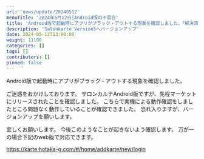 ```yaml
---
url: 'news/update/20240512'
menuTitle: '2024年5月12日|Android版の不具合'
title: 'Android版で起動時にアプリがブラック・アウトする現象を確認しました。「解決済」'
description: 'Salonkarte Version5へバージョンアップ'
date: 2024-05-12T13:00:00
weight: 11100
categories: []
tags: []
contributors: []
pinned: false
---
```


Android版で起動時にアプリがブラック・アウトする現象を確認しました。

ご迷惑をおかけしております。
サロンカルテAndroid版ですが、先程マーケットにリリースされたことを確認しました。
こちらで実機による動作確認をしましたところ問題なく動作していることが確認できました。
恐れ入りますが、バージョンアップを願いします。

宜しくお願いします。
今後このようなことが起きないよう確認します。
万が一の場合下記のweb版で対応できます。

https://karte.hotaka-g.com/#/home/addkarte/new/login
